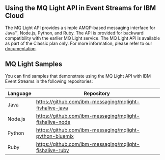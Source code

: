 ## Using the MQ Light API in Event Streams for IBM Cloud
The MQ Light API provides a simple AMQP-based messaging interface for Java™, Node.js, Python, and Ruby. The API is provided for backward compatibility with the earlier MQ Light service. The MQ Light API is available as part of the Classic plan only. For more information, please refer to our [documentation](https://cloud.ibm.com/docs/services/EventStreams?topic=eventstreams-mql_using#mql_using).

## MQ Light Samples

You can find samples that demonstrate using the MQ Light API with IBM Event Streams in the following repositories:

| Language | Repository                                                |
|----------|-----------------------------------------------------------|
| Java     | <https://github.com/ibm-messaging/mqlight-fishalive-java> |
| Node.js  | <https://github.com/ibm-messaging/mqlight-fishalive-node> |
| Python   | <https://github.com/ibm-messaging/mqlight-python-bluemix> |
| Ruby     | <https://github.com/ibm-messaging/mqlight-fishalive-ruby> |
